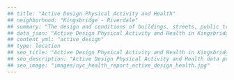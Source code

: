 ```yaml
---
## title: "Active Design Physical Activity and Health"
## neighborhood: "Kingsbridge - Riverdale"
## summary: "The design and conditions of buildings, streets, public transportation and parks influence physical activity, use of active transportation and other healthy behavior. A neighborhood's features can also impact the safety of its residents."
## data_json: "Active Design Physical Activity and Health in Kingsbridge - Riverdale"
## content_yml: "active_design"
## type: location
## seo_title: "Active Design Physical Activity and Health in Kingsbridge - Riverdale"
## seo_description: "Active Design Physical Activity and Health data profile for the Kingsbridge - Riverdale neighborhood of NYC."
## seo_image: "images/nyc_health_report_active_design_health.jpg"
---
```

